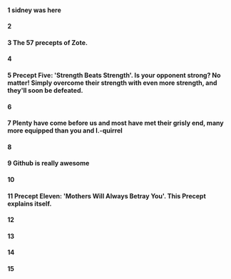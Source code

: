 #### 1 sidney was here
#### 2
#### 3 The 57 precepts of Zote.
#### 4
#### 5 Precept Five: 'Strength Beats Strength'. Is your opponent strong? No matter! Simply overcome their strength with even more strength, and they'll soon be defeated.
#### 6
#### 7 Plenty have come before us and most have met their grisly end, many more equipped than you and I.-quirrel
#### 8
#### 9 Github is really awesome
#### 10
#### 11 Precept Eleven: 'Mothers Will Always Betray You'. This Precept explains itself.
#### 12
#### 13
#### 14
#### 15
